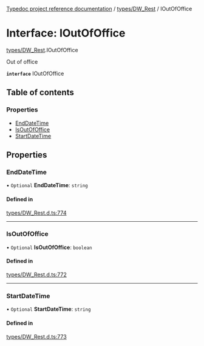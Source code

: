 [Typedoc project reference documentation](../README.md) / [types/DW_Rest](../modules/types_dw_rest.md) / IOutOfOffice

# Interface: IOutOfOffice

[types/DW_Rest](../modules/types_dw_rest.md).IOutOfOffice

Out of office

**`interface`** IOutOfOffice

## Table of contents

### Properties

- [EndDateTime](types_dw_rest.ioutofoffice.md#enddatetime)
- [IsOutOfOffice](types_dw_rest.ioutofoffice.md#isoutofoffice)
- [StartDateTime](types_dw_rest.ioutofoffice.md#startdatetime)

## Properties

### EndDateTime

• `Optional` **EndDateTime**: `string`

#### Defined in

[types/DW_Rest.d.ts:774](https://github.com/DocuWare/REST-Sample-TS/blob/beb3ada/src/types/DW_Rest.d.ts#L774)

___

### IsOutOfOffice

• `Optional` **IsOutOfOffice**: `boolean`

#### Defined in

[types/DW_Rest.d.ts:772](https://github.com/DocuWare/REST-Sample-TS/blob/beb3ada/src/types/DW_Rest.d.ts#L772)

___

### StartDateTime

• `Optional` **StartDateTime**: `string`

#### Defined in

[types/DW_Rest.d.ts:773](https://github.com/DocuWare/REST-Sample-TS/blob/beb3ada/src/types/DW_Rest.d.ts#L773)
